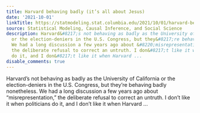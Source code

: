 ```yaml
---
title: Harvard behaving badly (it’s all about Jesus)
date: '2021-10-01'
linkTitle: https://statmodeling.stat.columbia.edu/2021/10/01/harvard-behaving-badly/
source: Statistical Modeling, Causal Inference, and Social Science
description: Harvard&#8217;s not behaving as badly as the University of California
  or the election-deniers in the U.S. Congress, but they&#8217;re behaving badly nonetheless.
  We had a long discussion a few years ago about &#8220;misrepresentation,&#8221;
  the deliberate refusal to correct an untruth. I don&#8217;t like it when politicians
  do it, and I don&#8217;t like it when Harvard ...
disable_comments: true
---
```

Harvard&#8217;s not behaving as badly as the University of California or the election-deniers in the U.S. Congress, but they&#8217;re behaving badly nonetheless. We had a long discussion a few years ago about &#8220;misrepresentation,&#8221; the deliberate refusal to correct an untruth. I don&#8217;t like it when politicians do it, and I don&#8217;t like it when Harvard ...